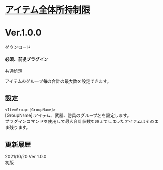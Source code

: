 # [アイテム全体所持制限](https://raw.githubusercontent.com/nuun888/MZ/master/NUUN_GroupMaxItems.js)
# Ver.1.0.0
[ダウンロード](https://raw.githubusercontent.com/nuun888/MZ/master/NUUN_GroupMaxItems.js)
#### 必須、前提プラグイン
[共通処理](https://github.com/nuun888/MZ/blob/master/README/Base.md)  

アイテムのグループ毎の合計の最大数を設定できます。  

## 設定
`<ItemGroup:[GroupName]>`   
[GroupName]:アイテム、武器、防具のグループ名を設定します。  
プラグインコマンドを使用して最大合計個数を超えてしまったアイテムはそのまま残ります。  

## 更新履歴  
2021/10/20 Ver 1.0.0  
初版  
